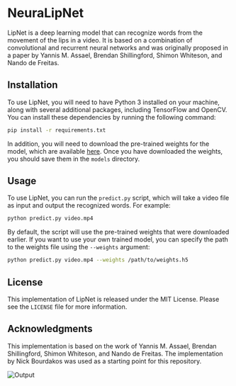 
# NeuraLipNet

LipNet is a deep learning model that can recognize words from the movement of the lips in a video. It is based on a combination of convolutional and recurrent neural networks and was originally proposed in a paper by Yannis M. Assael, Brendan Shillingford, Shimon Whiteson, and Nando de Freitas. 

## Installation

To use LipNet, you will need to have Python 3 installed on your machine, along with several additional packages, including TensorFlow and OpenCV. You can install these dependencies by running the following command:

```bash
pip install -r requirements.txt
```

In addition, you will need to download the pre-trained weights for the model, which are available [here](https://drive.google.com/open?id=1ycUyj6myMsrMq3mJTW-6azUKGveCY53K). Once you have downloaded the weights, you should save them in the `models` directory.

## Usage

To use LipNet, you can run the `predict.py` script, which will take a video file as input and output the recognized words. For example:

```bash
python predict.py video.mp4
```

By default, the script will use the pre-trained weights that were downloaded earlier. If you want to use your own trained model, you can specify the path to the weights file using the `--weights` argument:

```bash
python predict.py video.mp4 --weights /path/to/weights.h5
```

## License

This implementation of LipNet is released under the MIT License. Please see the `LICENSE` file for more information.

## Acknowledgments

This implementation is based on the work of Yannis M. Assael, Brendan Shillingford, Shimon Whiteson, and Nando de Freitas. The implementation by Nick Bourdakos was used as a starting point for this repository.


![Output](https://github.com/htrap1211/Neuralipnet/assets/72022772/be5e2527-53ff-4a43-815b-3e0976666f10)


